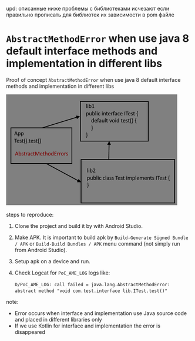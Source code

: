 upd: описанные ниже проблемы с библиотеками исчезают если правильно прописать для библиотек их зависимости в pom файле

# `AbstractMethodError` when use java 8 default interface methods and implementation in different libs
Proof of concept `AbstractMethodError` when use java 8 default interface methods and implementation in different libs

![image info](./doc/schema.png)

steps to reproduce:
1. Clone the project and build it by with Android Studio.
2. Make APK. It is important to build apk by `Build-Generate Signed Bundle / APK` or `Build-Build Bundles / APK` menu command (not simply run from Android Studio).
3. Setup apk on a device and run.
4. Check Logcat for `PoC_AME_LOG` logs like:
   
   `D/PoC_AME_LOG: call failed = java.lang.AbstractMethodError: abstract method "void com.test.interface lib.ITest.test()"`

note:
- Error occurs when interface and implementation use Java source code and placed in different libraries only
- If we use Kotlin for interface and implementation the error is disappeared
